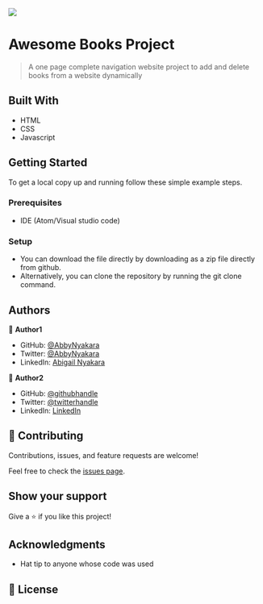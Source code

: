 ![](https://img.shields.io/badge/Microverse-blueviolet)

# Awesome Books Project

> A one page complete navigation website project to add and delete books from a website dynamically 


## Built With

- HTML
- CSS
- Javascript

## Getting Started

To get a local copy up and running follow these simple example steps.

### Prerequisites
- IDE (Atom/Visual studio code)

### Setup
- You can download the file directly by downloading as a zip file directly from github.
- Alternatively, you can clone the repository by running the git clone command. 


## Authors

👤 **Author1**

- GitHub: [@AbbyNyakara](https://github.com/AbbyNyakara)
- Twitter: [@AbbyNyakara](https://twitter.com/twitterhandle)
- LinkedIn: [Abigail Nyakara](https://www.linkedin.com/in/abigail-nyakara001/)

👤 **Author2**

- GitHub: [@githubhandle](https://github.com/aster-alemu)
- Twitter: [@twitterhandle](https://twitter.com/asterAlemu)
- LinkedIn: [LinkedIn](https://linkedin.com/in/asterAlemu)

## 🤝 Contributing

Contributions, issues, and feature requests are welcome!

Feel free to check the [issues page](../../issues/).

## Show your support

Give a ⭐️ if you like this project!

## Acknowledgments

- Hat tip to anyone whose code was used

## 📝 License

